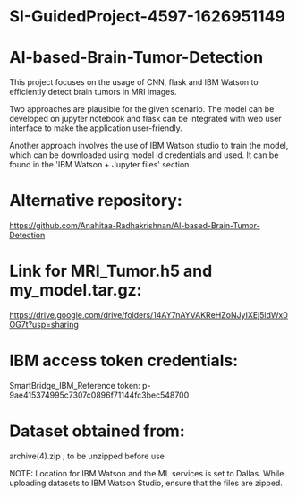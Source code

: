 # SI-GuidedProject-4597-1626951149
# AI-based-Brain-Tumor-Detection

This project focuses on the usage of CNN, flask and IBM Watson to efficiently detect brain tumors in MRI images. 

Two approaches are plausible for the given scenario. The model can be developed on jupyter notebook and flask can be integrated with web user interface to make the application user-friendly. 

Another approach involves the use of IBM Watson studio to train the model, which can be downloaded using model id credentials and used. It can be found in the 'IBM Watson + Jupyter files' section. 

# Alternative repository:
https://github.com/Anahitaa-Radhakrishnan/AI-based-Brain-Tumor-Detection 

# Link for MRI_Tumor.h5 and my_model.tar.gz:

https://drive.google.com/drive/folders/14AY7nAYVAKReHZoNJyIXEj5ldWx0OG7t?usp=sharing


# IBM access token credentials:

SmartBridge_IBM_Reference   token: p-9ae415374995c7307c0896f71144fc3bec548700


# Dataset obtained from: 

archive(4).zip ; to be unzipped before use


NOTE: Location for IBM Watson and the ML services is set to Dallas. While uploading datasets to IBM Watson Studio, ensure that the files are zipped.
